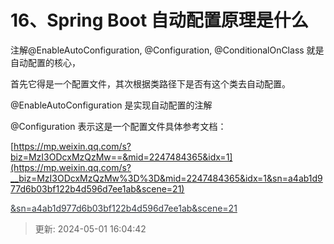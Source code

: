 # 16、Spring Boot 自动配置原理是什么

注解@EnableAutoConfiguration, @Configuration, @ConditionalOnClass 就是自动配置的核心，

首先它得是一个配置文件，其次根据类路径下是否有这个类去自动配置。

@EnableAutoConfiguration 是实现自动配置的注解

@Configuration 表示这是一个配置文件具体参考文档：

[https://mp.weixin.qq.com/s?biz=MzI3ODcxMzQzMw==&mid=2247484365&idx=1](https://mp.weixin.qq.com/s?__biz=MzI3ODcxMzQzMw%3D%3D&mid=2247484365&idx=1&sn=a4ab1d977d6b03bf122b4d596d7ee1ab&scene=21)

<u><font style="color:rgb(51,57,64);">&sn=a4ab1d977d6b03bf122b4d596d7ee1ab&scene=21</font></u>

<u><font style="color:rgb(51,57,64);"></font></u>

> 更新: 2024-05-01 16:04:42  
